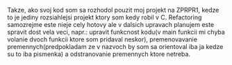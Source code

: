 Takze, ako svoj kod som sa rozhodol pouzit moj projekt na ZPRPR1, kedze to je jediny rozsiahlejsi projekt ktory som kedy robil v C. Refactoring samozrejme este nieje cely hotovy ale v dalsich upravach planujem este spravit dost vela veci, napr.: upravit funkcnost kodu(v main funkcii mi chyba volanie dvoch funkcii ktore som pridaval neskor), premenovavanie premennych(predpokladam ze v nazvoch by som sa orientoval iba ja kedze su to iba pismenka) a odstranovanie premennych ktore netreba.
